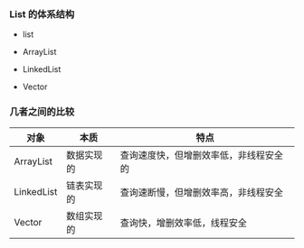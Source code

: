 ### List 的体系结构
- list
 
 - ArrayList
 
 - LinkedList
 
 - Vector
 
### 几者之间的比较

 对象|本质|特点
 ---|---|--- 
 ArrayList|数据实现的|查询速度快，但增删效率低，非线程安全的
 LinkedList|链表实现的|查询速断慢，但增删效率高，非线程安全
 Vector|数组实现的|查询快，增删效率低，线程安全